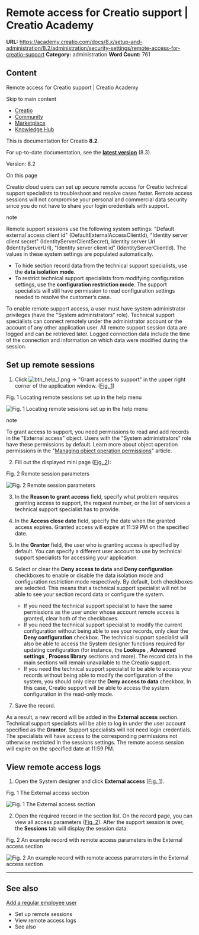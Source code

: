 # Remote access for Creatio support | Creatio Academy

**URL:**
https://academy.creatio.com/docs/8.x/setup-and-administration/8.2/administration/security-settings/remote-access-for-creatio-support
**Category:** administration **Word Count:** 761

## Content

Remote access for Creatio support | Creatio Academy

Skip to main content

- [Creatio](https://www.creatio.com/)
- [Community](https://community.creatio.com/)
- [Marketplace](https://marketplace.creatio.com/)
- [Knowledge Hub](https://knowledge-hub.creatio.com/)

This is documentation for Creatio **8.2**.

For up-to-date documentation, see the
**[latest version](/docs/8.x/setup-and-administration/administration/security-settings/remote-access-for-creatio-support)**
(8.3).

Version: 8.2

On this page

Creatio cloud users can set up secure remote access for Creatio technical
support specialists to troubleshoot and resolve cases faster. Remote access
sessions will not compromise your personal and commercial data security since
you do not have to share your login credentials with support.

note

Remote support sessions use the following system settings: "Default external
access client id" (DefaultExternalAccessClientId), "Identity server client
secret" (IdentityServerClientSecret), Identity server Url (IdentityServerUrl),
"Identity server client id" (IdentityServerClientId). The values in these system
settings are populated automatically.

- To hide section record data from the technical support specialists, use the
  **data isolation mode**.
- To restrict technical support specialists from modifying configuration
  settings, use the **configuration restriction mode**. The support specialists
  will still have permission to read configuration settings needed to resolve
  the customer’s case.

To enable remote support access, a user must have system administrator
privileges (have the "System administrators" role). Technical support
specialists can connect remotely under the administrator account or the account
of any other application user. All remote support session data are logged and
can be retrieved later. Logged connection data include the time of the
connection and information on which data were modified during the session.

## Set up remote sessions​

1. Click
   ![btn_help_1.png](https://academy.creatio.com/guides/sites/en/files/documentation/user/en/user_access_management/BPMonlineHelp/external_access/btn_help_1.png)
   → "Grant access to support" in the upper right corner of the application
   window. ([Fig. 1](https://academy.creatio.com#XREF_42442_487))

Fig. 1 Locating remote sessions set up in the help menu

![Fig. 1 Locating remote sessions set up in the help menu](https://academy.creatio.com/guides/sites/en/files/documentation/user/en/user_access_management/BPMonlineHelp/external_access/chapter_external_access_via_help_btn.png)

note

To grant access to support, you need permissions to read and add records in the
"External access" object. Users with the "System administrators" role have these
permissions by default. Learn more about object operation permissions in the
"[Managing object operation permissions](https://academy.creatio.com/documents?product=administration&ver=7&id=262)"
article.

2. Fill out the displayed mini page
   ([Fig. 2](https://academy.creatio.com#XREF_82683_487)):

Fig. 2 Remote session parameters

![Fig. 2 Remote session parameters](https://academy.creatio.com/guides/sites/en/files/documentation/user/en/user_access_management/BPMonlineHelp/external_access/chapter_external_access_parameters.png)

3. In the **Reason to grant access** field, specify what problem requires
   granting access to support, the request number, or the list of services a
   technical support specialist has to provide.

4. In the **Access close date** field, specify the date when the granted access
   expires. Granted access will expire at 11:59 PM on the specified date.

5. In the **Grantor** field, the user who is granting access is specified by
   default. You can specify a different user account to use by technical support
   specialists for accessing your application.

6. Select or clear the **Deny access to data** and **Deny configuration**
   checkboxes to enable or disable the data isolation mode and configuration
   restriction mode respectively. By default, both checkboxes are selected. This
   means that a technical support specialist will not be able to see your
   section record data or configure the system.
   - If you need the technical support specialist to have the same permissions
     as the user under whose account remote access is granted, clear both of the
     checkboxes.
   - If you need the technical support specialist to modify the current
     configuration without being able to see your records, only clear the **Deny
     configuration** checkbox. The technical support specialist will also be
     able to access the System designer functions required for updating
     configuration (for instance, the **Lookups** , **Advanced settings** ,
     **Process library** sections and more). The record data in the main
     sections will remain unavailable to the Creatio support.
   - If you need the technical support specialist to be able to access your
     records without being able to modify the configuration of the system, you
     should only clear the **Deny access to data** checkbox. In this case,
     Creatio support will be able to access the system configuration in the
     read-only mode.

7. Save the record.

As a result, a new record will be added in the **External access** section.
Technical support specialists will be able to log in under the user account
specified as the **Grantor**. Support specialists will not need login
credentials. The specialists will have access to the corresponding permissions
not otherwise restricted in the sessions settings. The remote access session
will expire on the specified date at 11:59 PM.

## View remote access logs​

1. Open the System designer and click **External access**
   ([Fig. 1](https://academy.creatio.com#XREF_32923_488)).

Fig. 1 The External access section

![Fig. 1 The External access section](https://academy.creatio.com/guides/sites/en/files/documentation/user/en/user_access_management/BPMonlineHelp/external_access/chapter_external_access_section.png)

2. Open the required record in the section list. On the record page, you can
   view all access parameters
   ([Fig. 2](https://academy.creatio.com#XREF_48138_491)). After the support
   session is over, the **Sessions** tab will display the session data.

Fig. 2 An example record with remote access parameters in the External access
section

![Fig. 2 An example record with remote access parameters in the External access section](https://academy.creatio.com/guides/sites/en/files/documentation/user/en/user_access_management/BPMonlineHelp/external_access/chapter_external_access_record_page_example.png)

---

## See also​

[Add a regular employee user](https://academy.creatio.com/documents?id=2009)

- Set up remote sessions
- View remote access logs
- See also
